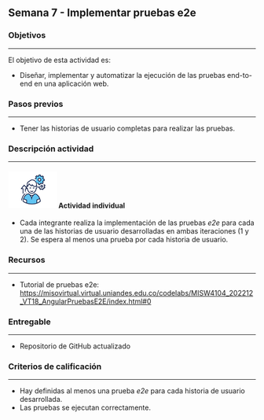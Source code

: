 ## Semana 7 - Implementar pruebas e2e

### Objetivos

---

El objetivo de esta actividad es:

- Diseñar, implementar y automatizar la ejecución de las pruebas end-to-end en una aplicación web.

### Pasos previos

---

- Tener las historias de usuario completas para realizar las pruebas.

### Descripción actividad

---

#### ![](./../../assets/images/individuo.png) Actividad individual

- Cada integrante realiza la implementación de las pruebas _e2e_ para cada una de las historias de usuario desarrolladas en ambas iteraciones (1 y 2). Se espera al menos una prueba por cada historia de usuario.

### Recursos

---

- Tutorial de pruebas e2e: https://misovirtual.virtual.uniandes.edu.co/codelabs/MISW4104_202212_VT18_AngularPruebasE2E/index.html#0

### Entregable

---

- Repositorio de GitHub actualizado

### Criterios de calificación

---

- Hay definidas al menos una prueba _e2e_ para cada historia de usuario desarrollada.
- Las pruebas se ejecutan correctamente.
